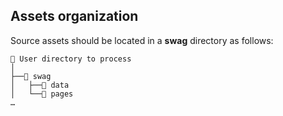 ## Assets organization

Source assets should be located in a __swag__ directory as follows:
```
📁 User directory to process
│
├──📁 swag
│   ├──📁 data
│   └──📁 pages
…
```
